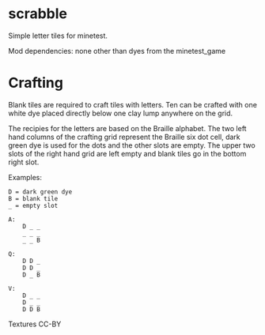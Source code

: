 scrabble
========

Simple letter tiles for minetest.

Mod dependencies: none other than dyes from the minetest_game 

Crafting
========

Blank tiles are required to craft tiles with letters. Ten can be
crafted with one white dye placed directly below one clay lump
anywhere on the grid.

The recipies for the letters are based on the Braille alphabet. The
two left hand columns of the crafting grid represent the Braille
six dot cell, dark green dye is used for the dots and the other
slots are empty. The upper two slots of the right hand grid are
left empty and blank tiles go in the bottom right slot.

Examples:

```
D = dark green dye
B = blank tile
_ = empty slot

A:
    D _ _
    _ _ _
    _ _ B

Q:
    D D _
    D D _
    D _ B

V:
    D _ _
    D _ _
    D D B
```




Textures CC-BY
